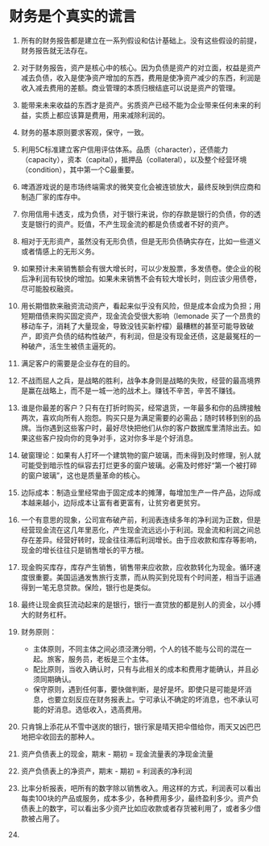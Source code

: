 # 财务是个真实的谎言

1. 所有的财务报告都是建立在一系列假设和估计基础上。没有这些假设的前提，财务报告就无法存在。
2. 对于财务报告，资产是核心中的核心。因为负债是资产的对立面，权益是资产减去负债，收入是使净资产增加的东西，费用是使净资产减少的东西，利润是收入减去费用的差额。商业管理的本质归根结底可以说是资产的管理。
3. 能带来未来收益的东西才是资产。劣质资产已经不能为企业带来任何未来的利益，实质上都应该算是费用，用来减除利润的。
4. 财务的基本原则要求客观，保守，一致。
5. 利用5C标准建立客户信用评估体系。品质（character），还债能力（capacity），资本（capital），抵押品（collateral），以及整个经营环境（condition），其中第一个C最重要。
6. 啤酒游戏说的是市场终端需求的微笑变化会被连锁放大，最终反映到供应商和制造厂家的库存中。
7. 你用信用卡透支，成为负债，对于银行来说，你的存款是银行的负债，你的透支是银行的资产。贬值，不产生现金流的都是负债或者不好的资产。
8. 相对于无形资产，虽然没有无形负债，但是无形负债确实存在，比如一些道义或者情感上的无形义务。
9. 如果预计未来销售额会有很大增长时，可以少发股票，多发债卷。使企业的税后净利润有较快的增加。如果未来销售不会有较大增长时，则应该少用债卷，尽可能股权融资。
10. 用长期借款来融资流动资产，看起来似乎没有风险，但是成本会成为负担；用短期借债来购买固定资产，现金流会受很大影响（lemonade 买了一个昂贵的移动车子，消耗了大量现金，导致没钱买新柠檬）最糟糕的甚至可能导致破产，即资产负债的结构性破产，有利润，但是没有现金还债，这是最冤枉的一种破产，活生生被债主逼死的。
11. 满足客户的需要是企业存在的目的。
12. 不战而屈人之兵，是战略的胜利，战争本身则是战略的失败，经营的最高境界是赢在战略上，而不是一城一池的战术上。赚钱不辛苦，辛苦不赚钱。
13. 谁是你最差的客户？只有在打折时购买，经常退货，一年最多和你的品牌接触两次，喜欢向所有人抱怨。购买只是为满足需要的必需品；随时转移到别的品牌。当你遇到这些客户时，最好尽快把他们从你的客户数据库里清除出去。如果这些客户投向你的竞争对手，这对你多半是个好消息。
14. 破窗理论：如果有人打坏一个建筑物的窗户玻璃，而未得到及时修理，别人就可能受到暗示性的纵容去打烂更多的窗户玻璃。必需及时修好“第一个被打碎的窗户玻璃”，这也是质量革命的核心。
15. 边际成本：制造业里经常由于固定成本的摊薄，每增加生产一件产品，边际成本越来越小，边际成本让富有者更富有，让贫穷者更贫穷。
16. 一个有意思的现象，公司宣布破产前，利润表连续多年的净利润为正数，但是经营现金流在这几年里恶化，产生现金流远远小于利润。现金流和利润之间总存在差异。经营好转时，现金往往滞后利润增长。由于应收款和库存等影响，现金的增长往往只是销售增长的平方根。
17. 现金购买库存，库存产生销售，销售带来应收款，应收款转化为现金。循环速度很重要。美国运通发售旅行支票，而从购买到兑现有个时间差，相当于运通得到一笔无息贷款。保险，银行也是类似。
18. 最终让现金疯狂流动起来的是银行，银行一直贷放的都是别人的资金，以小搏大的财务杠杆。
19. 财务原则：
    - 主体原则，不同主体之间必须泾渭分明，个人的钱不能与公司的混在一起。旅客，服务员，老板是三个主体。
    - 配比原则，当收入确认时，只有与此相关的成本和费用才能确认，并且必须同期确认。
    - 保守原则，遇到任何事，要快做判断，是好是坏。即使只是可能是坏消息，也要立刻反应在财务报表上。宁可承认不确定的坏消息，也不承认可能的好消息。选低收入，选高费用。

20. 只肯锦上添花从不雪中送炭的银行，银行家是晴天把伞借给你，雨天又凶巴巴地把伞收回去的那种人。
21. 资产负债表上的现金，期末 - 期初 = 现金流量表的净现金流量
22. 资产负债表上的净资产，期末 - 期初 = 利润表的净利润
23. 比率分析报表，吧所有的数字除以销售收入。用这样的方式，利润表可以看出每卖100块的产品或服务，成本多少，各种费用多少，最终盈利多少。资产负债表上的数字，可以看出多少资产比如应收款或者存货被利用了，或者多少借款被占用了。
24. 

